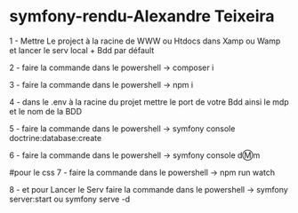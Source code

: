 # symfony-rendu-Alexandre Teixeira


1 - Mettre Le project à la racine de WWW ou Htdocs dans Xamp ou Wamp et lancer le serv local + Bdd par défault

2 -  faire la commande dans le powershell  -> composer i

3 - faire la commande dans le powershell -> npm i

4 - dans le .env à la racine du projet mettre le  port de votre Bdd ainsi le mdp et le nom de la BDD

5 - faire la commande dans le powershell ->  symfony console doctrine:database:create

6 - faire la commande dans le powershell -> symfony console dⓂ️m

#pour le css
7 - faire la commande dans le powershell ->  npm run watch 

8 - et pour Lancer le Serv faire la commande dans le powershell -> symfony server:start ou  symfony serve -d
